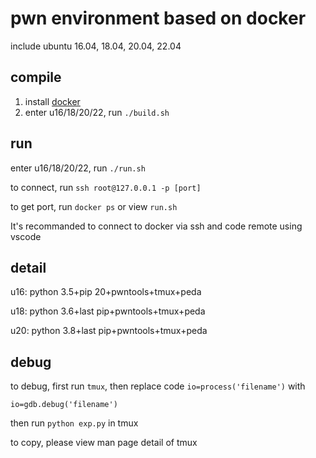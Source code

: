 # pwn environment based on docker

include ubuntu 16.04, 18.04, 20.04, 22.04

## compile

1. install [docker](https://docs.docker.com/engine/install/ubuntu/)
2. enter u16/18/20/22, run `./build.sh`

## run

enter u16/18/20/22, run `./run.sh`

to connect, run `ssh root@127.0.0.1 -p [port]`

to get port, run `docker ps` or view `run.sh`

It's recommanded to connect to docker via ssh and code remote using vscode

## detail

u16: python 3.5+pip 20+pwntools+tmux+peda

u18: python 3.6+last pip+pwntools+tmux+peda

u20: python 3.8+last pip+pwntools+tmux+peda

## debug

to debug, first run `tmux`, then replace code `io=process('filename')` with 

```pyton
io=gdb.debug('filename')
```

then run `python exp.py` in tmux

to copy, please view man page detail of tmux
